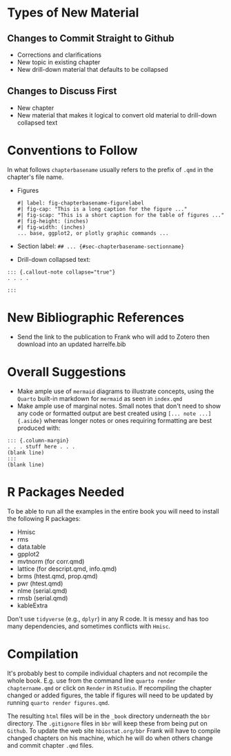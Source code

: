 # Types of New Material

## Changes to Commit Straight to Github
* Corrections and clarifications
* New topic in existing chapter
* New drill-down material that defaults to be collapsed

## Changes to Discuss First
* New chapter
* New material that makes it logical to convert old material to
  drill-down collapsed text

# Conventions to Follow
In what follows `chapterbasename` usually refers to the prefix of
`.qmd` in the chapter's file name.

* Figures

   ```{r}
   #| label: fig-chapterbasename-figurelabel
   #| fig-cap: "This is a long caption for the figure ..."
   #| fig-scap: "This is a short caption for the table of figures ..."
   #| fig-height: (inches)
   #| fig-width: (inches)
   ... base, ggplot2, or plotly graphic commands ...
   ```
   
* Section label: `## ... {#sec-chapterbasename-sectionname}`
* Drill-down collapsed text:

```
::: {.callout-note collapse="true"}
. . . .

:::
```

# New Bibliographic References
* Send the link to the publication to Frank who will add to Zotero
  then download into an updated harrelfe.bib

# Overall Suggestions
* Make ample use of `mermaid` diagrams to illustrate concepts, using
  the `Quarto` built-in markdown for `mermaid` as seen in `index.qmd`
* Make ample use of marginal notes.  Small notes that don't need to
  show any code or formatted output are best created using `[... note
  ...]{.aside}` whereas longer notes or ones requiring formatting are
  best produced with:
  
```
::: {.column-margin}
. . . stuff here . . .
(blank line)
:::
(blank line)
```


# R Packages Needed
To be able to run all the examples in the entire book you will need to
install the following R packages:

* Hmisc
* rms
* data.table
* gpplot2
* mvtnorm (for corr.qmd)
* lattice (for descript.qmd, info.qmd)
* brms (htest.qmd, prop.qmd)
* pwr (htest.qmd)
* nlme (serial.qmd)
* rmsb (serial.qmd)
* kableExtra

Don't use `tidyverse` (e.g., `dplyr`) in any R code.  It is messy and has too many
dependencies, and sometimes conflicts with `Hmisc`.

# Compilation
It's probably best to compile individual chapters and not recompile
the whole book.  E.g. use from the command line `quarto render
chaptername.qmd` or click on `Render` in `RStudio`.  If recompiling
the chapter changed or added figures, the table if figures will need
to be updated by running `quarto render figures.qmd`.

The resulting `html` files will be in the `_book` directory underneath
the `bbr` directory.  The `.gitignore` files in `bbr` will keep these
from being put on `Github`.  To update the web site `hbiostat.org/bbr`
Frank will have to compile changed chapters on his machine, which he
will do when others change and commit chapter `.qmd` files.

